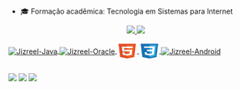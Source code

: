 - 🎓 Formação acadêmica: Tecnologia em Sistemas para Internet

<div align="center">
  <a href="https://github.com/jizreelguimaraes">
  <img height="180em" src="https://github-readme-stats.vercel.app/api?username=jizreelguimaraes&show_icons=true&theme=darcula&include_all_commits=true&count_private=true"/>
  <img height="180em" src="https://github-readme-stats.vercel.app/api/top-langs/?username=jizreelguimaraes&layout=compact&langs_count=7&theme=dracula"/>
</div>
<div style="display: inline_block"><br>
  <img align="center" alt="Jizreel-Java" height="30" width="40" src="https://cdn.jsdelivr.net/gh/devicons/devicon/icons/java/java-original.svg"  />
  <img align="center" alt="Jizreel-Oracle" height="30" width="40" src="https://cdn.jsdelivr.net/gh/devicons/devicon/icons/oracle/oracle-original.svg"  />
  <img align="center" alt="Jizreel-HTML" height="30" width="40" src="https://raw.githubusercontent.com/devicons/devicon/master/icons/html5/html5-original.svg">
  <img align="center" alt="Jizreel-CSS" height="30" width="40" src="https://raw.githubusercontent.com/devicons/devicon/master/icons/css3/css3-original.svg">
  <img align="center" alt="Jizreel-Android" height="30" width="40" src="https://cdn.jsdelivr.net/gh/devicons/devicon/icons/android/android-original.svg">
</div>
  
  ##
 
<div> 
  <a href="https://instagram.com/jizreell" target="_blank"><img src="https://img.shields.io/badge/-Instagram-%23E4405F?style=for-the-badge&logo=instagram&logoColor=white" target="_blank"></a>
  <a href = "mailto:jizreel9310@gmail.com"><img src="https://img.shields.io/badge/-Gmail-%23333?style=for-the-badge&logo=gmail&logoColor=white" target="_blank"></a>
  <a href="https://www.linkedin.com/in/jizreelguimaraes" target="_blank"><img src="https://img.shields.io/badge/-LinkedIn-%230077B5?style=for-the-badge&logo=linkedin&logoColor=white" target="_blank"></a> 

</div>
